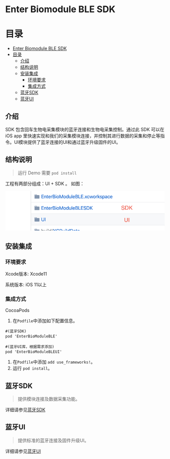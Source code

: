 # Enter Biomodule BLE SDK

# 目录

- [Enter Biomodule BLE SDK](#enter-biomodule-ble-sdk)
- [目录](#%e7%9b%ae%e5%bd%95)
  - [介绍](#%e4%bb%8b%e7%bb%8d)
  - [结构说明](#%e7%bb%93%e6%9e%84%e8%af%b4%e6%98%8e)
  - [安装集成](#%e5%ae%89%e8%a3%85%e9%9b%86%e6%88%90)
    - [环境要求](#%e7%8e%af%e5%a2%83%e8%a6%81%e6%b1%82)
    - [集成方式](#%e9%9b%86%e6%88%90%e6%96%b9%e5%bc%8f)
  - [蓝牙SDK](#%e8%93%9d%e7%89%99sdk)
  - [蓝牙UI](#%e8%93%9d%e7%89%99ui)

## 介绍

SDK 包含回车生物电采集模块的蓝牙连接和生物电采集控制。通过此 SDK 可以在 iOS app 里快速实现和我们的采集模块连接，并控制其进行数据的采集和停止等指令。UI模块提供了蓝牙连接的UI和通过蓝牙升级固件的UI。

## 结构说明

> 运行 Demo 需要 `pod install` 
 
工程有两部分组成：UI + SDK 。 
如图：

<img src="https://github.com/Entertech/Enter-Biomodule-BLE-iOS-SDK/blob/master/img/1.png?raw=true" width="600">

## 安装集成

### 环境要求

Xcode版本: Xcode11

系统版本: iOS 11以上

### 集成方式

CocoaPods

1. 在`Podfile`中添加如下配置信息。

```
#(蓝牙SDK)
pod 'EnterBioModuleBLE'

#(蓝牙UI库，根据需求添加)
pod 'EnterBioModuleBLEUI' 
```

1. 在`Podfile`中添加 `add use_frameworks!`。
2. 运行 `pod install`。

## 蓝牙SDK

> 提供模块连接及数据采集功能。

详细请参见[蓝牙SDK](EnterBioModuleBLESDK/)

## 蓝牙UI

> 提供标准的蓝牙连接及固件升级UI。

详细请参见[蓝牙UI](UI/)
